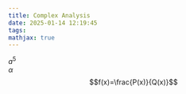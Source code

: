 ```yaml
---
title: Complex Analysis
date: 2025-01-14 12:19:45
tags:
mathjax: true
---
```



$a^{5}$  
$\alpha$  
$$f(x)=\frac{P(x)}{Q(x)}$$
